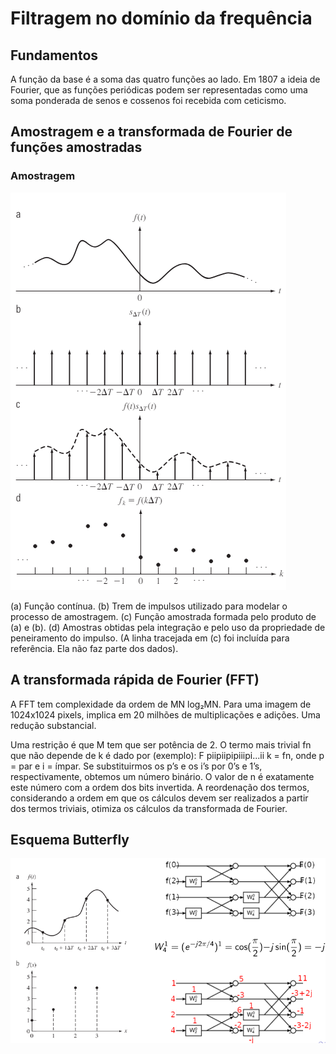 # Filtragem no domínio da frequência

## Fundamentos

A função da base é a soma das quatro funções ao lado. Em 1807 a ideia de Fourier, que as funções periódicas podem ser representadas como uma soma ponderada de senos e cossenos foi recebida com ceticismo.

## Amostragem e a transformada de Fourier de funções amostradas

### Amostragem

![Figura 1](imagens/image1.png)

(a) Função contínua. (b) Trem de impulsos utilizado para modelar o processo de amostragem. (c) Função amostrada formada pelo produto de (a) e (b). (d) Amostras obtidas pela integração e pelo uso da propriedade de peneiramento do impulso. (A linha tracejada em (c) foi incluída para referência. Ela não faz parte dos dados).

## A transformada rápida de Fourier (FFT)

A FFT tem complexidade da ordem de MN log₂MN. Para uma imagem de 1024x1024 pixels, implica em 20 milhões de multiplicações e adições. Uma redução substancial.

Uma restrição é que M tem que ser potência de 2. O termo mais trivial fn que não depende de k é dado por (exemplo): F
piipiipipiiipi...ii
k = fn, onde p = par e i = ímpar. Se substituirmos os p’s e os i’s por 0’s e 1’s, respectivamente, obtemos um número binário. O valor de n é exatamente este número com a ordem dos bits invertida. A reordenação dos termos, considerando a ordem em que os cálculos devem ser realizados a partir dos termos triviais, otimiza os cálculos da transformada de Fourier.

## Esquema Butterfly

![Esquema butterfly](imagens/image2.png)
